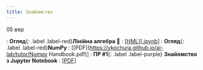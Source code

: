 ```yaml
---
title: Знайомство
---
```


05 вер
<!-- : **Огляд**{: .label .label-blue}**Загальні деталі 👋**
  : [[HML]()][[PDF]()] -->
: **Огляд**{: .label .label-red}**Лінійна алгебра 🔭**
  : [[HML](https://ykochura.github.io/ai-lab/math/linear_algebra.html#/)][[.ipynb](https://colab.research.google.com/github/YKochura/ai-lab/blob/main/math/linear_algebra.ipynb)]
: **Огляд**{: .label .label-red}**NumPy**
  : [[PDF](https://ykochura.github.io/ai-lab/tutor/Numpy Handbook.pdf)]
: **ПР #1**{: .label .label-purple} **Знайомство з Jupyter Notebook**
  : [[PDF](https://drive.google.com/file/d/1iU3yG8rD7Rw8UEBCr6HoA3fF07ioFo0g/view?usp=sharing)]


  
